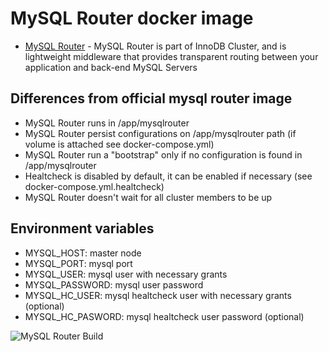 # MySQL Router docker image

* [MySQL Router](https://dev.mysql.com/doc/mysql-router/8.0/en/) - MySQL Router is part of InnoDB Cluster, and is lightweight middleware that provides transparent routing between your application and back-end MySQL Servers

## Differences from official mysql router image

* MySQL Router runs in /app/mysqlrouter
* MySQL Router persist configurations on /app/mysqlrouter path (if volume is attached see docker-compose.yml)
* MySQL Router run a "bootstrap" only if no configuration is found in /app/mysqlrouter
* Healtcheck is disabled by default, it can be enabled if necessary (see docker-compose.yml.healtcheck)
* MySQL Router doesn't wait for all cluster members to be up

## Environment variables
* MYSQL_HOST: master node
* MYSQL_PORT: mysql port
* MYSQL_USER: mysql user with necessary grants
* MYSQL_PASSWORD: mysql user password
* MYSQL_HC_USER: mysql healtcheck user with necessary grants (optional)
* MYSQL_HC_PASWORD: mysql healtcheck user password (optional)

![MySQL Router Build](https://github.com/garutilorenzo/mysqlrouter/actions/workflows/docker-image.yml/badge.svg)
